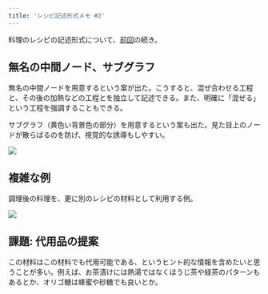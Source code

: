 ```yaml
---
title: 'レシピ記述形式メモ #2'
---
```

料理のレシピの記述形式について、[前回](https://r7kamura.com/articles/2022-05-13-mermaid-recipe-memo)の続き。

無名の中間ノード、サブグラフ
--------------

無名の中間ノードを用意するという案が出た。こうすると、混ぜ合わせる工程と、その後の加熱などの工程とを独立して記述できる。また、明確に「混ぜる」という工程を強調することもできる。

サブグラフ（黄色い背景色の部分）を用意するという案も出た。見た目上のノードが散らばるのを防げ、視覚的な誘導もしやすい。

![](https://lh4.googleusercontent.com/dyBCE8uC3mm7RtHV2sW3lPCbVtARDRHtFZkwxvo0uTgd5V3z7ZsfBYoEkMmI0-b82Fy-x8gZxnRXOr0Eiz63et_lVxsK93wuVSdxssUSoNUpKasy4gkqG3N_m8A6GDJ_YIbVHkNX2pEG3rw9AZREEw)

複雑な例
----

調理後の料理を、更に別のレシピの材料として利用する例。

![](https://lh5.googleusercontent.com/2XUxl8f8u2xdXdqrFcfmctVGaclkz731Etv86YGbrpu_pEMU1vMlvWYpaUEruQFGeXzwvEFiTVCLgMb0lxFAI_21Ri6CNquGdrxyGlUftrXY4FGF2vntv2hHiMAyQ-_fTOaZ9uwqOJU59wXn-w5msQ)

課題: 代用品の提案
----------

この材料はこの材料でも代用可能である、というヒント的な情報を含めたいと思うことが多い。例えば、お茶漬けには熱湯ではなくほうじ茶や緑茶のパターンもあるとか、オリゴ糖は蜂蜜や砂糖でも良いとか。
